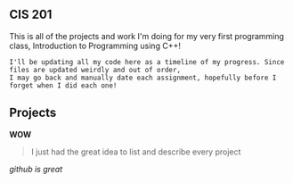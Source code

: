 ## CIS 201
This is all of the projects and work I'm doing for my very first programming class, Introduction to Programming using C++!

```Block1
I'll be updating all my code here as a timeline of my progress. Since files are updated weirdly and out of order,
I may go back and manually date each assignment, hopefully before I forget when I did each one!
```
## Projects

**WOW**
>I just had the great idea to list and describe every project

_github is great_
